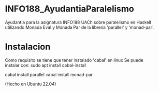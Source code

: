# INFO188_AyudantiaParalelismo
Ayudantia para la asignatura INFO188 UACh sobre paralelismo en Haskell utilizando Monada Eval y Monada Par
de la libreria 'parallel' y 'monad-par'.

# Instalacion 
Como requisito se tiene que tener instalado 'cabal' en linux
Se puede instalar con: sudo apt install cabal-install

cabal install parallel
cabal install monad-par

(Hecho en Ubuntu 22.04)
